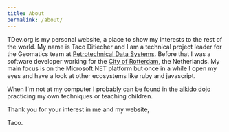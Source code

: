 ```yaml
---
title: About
permalink: /about/
---
```


TDev.org is my personal website, a place to show my interests to the rest of the
world. My name is Taco Ditiecher and I am a technical project leader for the Geomatics team 
at [Petrotechnical Data Systems](http://www.pds.nl/). Before that I was a software developer
working for the [City of Rotterdam](http://www.rotterdam.nl/), the Netherlands. My main focus is on the
Microsoft.NET platform but once in a while I open my eyes and have a look at
other ecosystems like ruby and javascript.

When I'm not at my computer I probably can be found in the
[aikido dojo](http://aikidospijkenisse.nl/) practicing my own techniques or teaching children.

Thank you for your interest in me and my website,

Taco.
